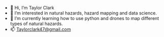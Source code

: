 - 👋 Hi, I’m Taylor Clark
- 👀 I’m interested in natural hazards, hazard mapping and data science. 
- 🌱 I’m currently learning how to use python and drones to map different types of natural hazards.
- 📫 Taylorclark47@gmail.com

<!---
Tay-lor-C/Tay-lor-C is a ✨ special ✨ repository because its `README.md` (this file) appears on your GitHub profile.
You can click the Preview link to take a look at your changes.
--->
